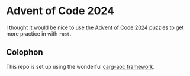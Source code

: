 # Advent of Code 2024

I thought it would be nice to use the [Advent of Code 2024][aoc24] puzzles to get more practice in with `rust`.

## Colophon

This repo is set up using the wonderful [carg-aoc framework][cargo-aoc-gh].

[aoc24]: https://adventofcode.com/2024
[cargo-aoc-gh]: https://github.com/gobanos/cargo-aoc